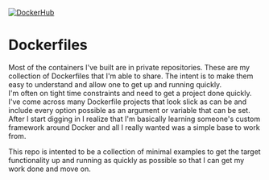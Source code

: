 [![DockerHub](https://img.shields.io/badge/docker-available-blue.svg)](https://hub.docker.com/u/ctownsend/)
# Dockerfiles
Most of the containers I've built are in private repositories.  These are my collection of Dockerfiles that I'm able to share.  The intent is to make them easy to understand and allow one to get up and running quickly.  
I'm often on tight time constraints and need to get a project done quickly.  
I've come across many Dockerfile projects that look slick as can be and include every option possible as an argument or 
variable that can be set.  After I start digging in I realize that I'm basically learning someone's custom framework around Docker and all I really wanted was a simple base to work from. 

This repo is intented to be a collection of minimal examples to get the target functionality up and running as quickly as 
possible so that I can get my work done and move on.    



